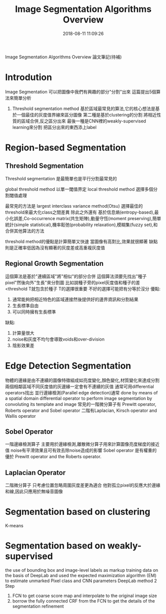 ﻿---
title: Image Segmentation Algorithms Overview
tags:
  - Image Segmentation
categories:
  - Computer Vision
date: 2018-08-11 11:09:26
---
Image Segmentation Algorithms Overview 論文筆記(待補)
<!--more-->
# Introdution
Image Segmentation 可以把圖像中我們有興趣的部分"分割"出來
這篇提出5個算法來簡單分析
1. Threshold segmentation method
基於區域最常見的算法,它的核心想法是基於一個最佳的灰度值界線來區分圖像
第二種是基於clustering的分割
將相近性質的區域合併,反之區分出來
最後一種是CNN裡的weakly-supervised learning來分割
把區分出來的東西添上label

# Region-based Segmentation
## Threshold Segmentation
Threshold segmentation 是最簡單也是平行分割最常見的

global threshold method 以單一閾值界定
local threshold method 選擇多個分割閾值處理

最常見的方法是  largest interclass variance method(Otsu) 選擇最佳的threshold來最大化class之間差異
除此之外還有 基於信息熵(entropy-based),最小化誤差,Co-occurrence matrix(共生矩陣),動量守恆(moment preserving),簡單統計(simple statistical),機率鬆弛(probability relaxation),模糊集(fuzzy set),和合併其他算法的方法

threshold method的優點是計算簡單又快速
當圖像有高對比,效果就很顯著
缺點則是正確率低因為沒有顯著的灰度差或高重複灰度值

## Regional Growth Segmentation
這個算法是基於"連續區域"將"相似"的部分合併
這個算法須要先找出"種子pixel"然後向外"生長"來分割圖
比如說種子旁的pixel灰度值和種子的差<threshold T就包含於種子
T的選擇很重要 不好的選擇可能把有分等於沒分
優點:
1. 通常能夠把相近特色的區域連接然後提供好的邊界資訊和分割結果
2. 生長標準自由
3. 可以同時擁有生長標準

缺點:
1. 計算量很大
2. noise和灰度不均勻會導致voids和over-division
3. 陰影效果差

# Edge Detection Segmentation
物體的邊緣是由不連續的圖像特徵組成如亮度變化,顏色變化,材質變化來達成分割
兩個相鄰區域不同灰度值的灰邊緣一定會有不連續的灰值 通常可用differential operators找出
並行邊緣檢測(Parallel edge detection)通常 done by means of a spatial domain differential operator to perform image segmentation by convoluting its template and image
常見的一階微分算子有 Prewitt operator, Roberts operator and Sobel operator
二階有Laplacian, Kirsch operator and Wallis operator

## Sobel Operator
一階邊緣檢測算子
主要用於邊緣檢測,離散微分算子用來計算圖像亮度梯度的接近值
noise有平滑效果且可有效去除noise造成的影響
Sobel operator 是有權重的 優於 Prewitt operator and the Roberts operator.

## Laplacian Operator
二階微分算子
只考慮位置忽略周圍灰度差更為適合
他對孤立pixel的反應大於邊緣和線,因此只應用於無噪音圖像

# Segmentation based on clustering
K-means
# Segmentation based on weakly-supervised
the use of bounding box and image-level labels as markup training data
on the basis of DeepLab and used the expected maximization
algorithm (EM) to estimate unmarked Pixel class and CNN parameters
DeepLab method 2 Step

1. FCN to get coarse score map and interpolate to the original image size
2. borrow the fully connected CRF from the FCN to get the details of the segmentation refinement



